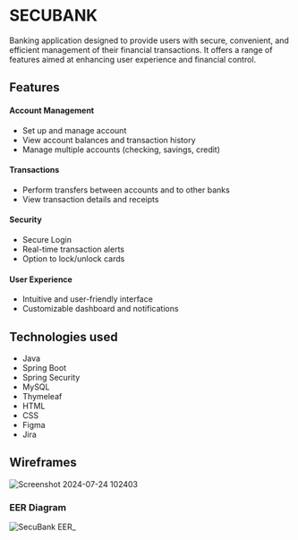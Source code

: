# SECUBANK
Banking application designed to provide users with secure, convenient, and efficient management of their financial transactions. It offers a range of features aimed at enhancing user experience and financial control.

## Features
#### Account Management
- Set up and manage account
- View account balances and transaction history
- Manage multiple accounts (checking, savings, credit)

#### Transactions ####
- Perform transfers between accounts and to other banks
- View transaction details and receipts

#### Security
- Secure Login
- Real-time transaction alerts
- Option to lock/unlock cards 

#### User Experience
- Intuitive and user-friendly interface
- Customizable dashboard and notifications

## Technologies used 
- Java
- Spring Boot
- Spring Security
- MySQL
- Thymeleaf
- HTML
- CSS
- Figma
- Jira

## Wireframes
![Screenshot 2024-07-24 102403](https://github.com/user-attachments/assets/5a7167cf-169a-4948-870b-213e6b846eff)

### EER Diagram ###
![SecuBank EER_](https://github.com/user-attachments/assets/21192f63-49e9-4039-98c2-5b5e75c23867)
